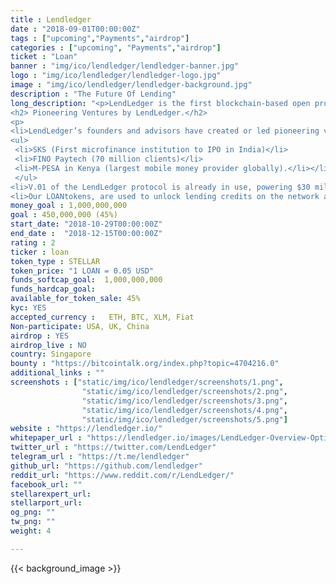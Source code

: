 ```yaml
---
title : Lendledger
date : "2018-09-01T00:00:00Z"
tags : ["upcoming","Payments","airdrop"]
categories : ["upcoming", "Payments","airdrop"]
ticket : "Loan"
banner : "img/ico/lendledger/lendledger-banner.jpg"
logo : "img/ico/lendledger/lendledger-logo.jpg"
image : "img/ico/lendledger/lendledger-background.jpg"
description : "The Future Of Lending"
long_description: "<p>LendLedger is the first blockchain-based open protocol connecting data providers, lenders and borrowers to help small businesses globally unlock the eight trillion dollars in loans they are unable to access today.</p>
<h2> Pioneering Ventures by LendLedger.</h2>
<p>
<li>LendLedger’s founders and advisors have created or led pioneering ventures in emerging markets, including:
<ul>
 <li>SKS (First microfinance institution to IPO in India)</li>
 <li>FINO Paytech (70 million clients)</li>
 <li>M-PESA in Kenya (largest mobile money provider globally).</li></li>
 </ul>
<li>V.01 of the LendLedger protocol is already in use, powering $30 million in loan disbursements annually for Happy Loans, a licensed lender in India. Lenders leveraging the LendLedger protocol also do not need to hold crypto-assets, thereby significantly reducing barriers to adoption.</li>
<li>Our LOANtokens, are used to unlock lending credits on the network and give access for data providers, borrowers and others.</li></p>"
money_goal : 1,000,000,000
goal : 450,000,000 (45%)
start_date: "2018-10-29T00:00:00Z"
end_date :  "2018-12-15T00:00:00Z"
rating : 2
ticker : loan
token_type : STELLAR
token_price: "1 LOAN = 0.05 USD"
funds_softcap_goal:  1,000,000,000
funds_hardcap_goal:
available_for_token_sale: 45%
kyc: YES
accepted_currency :   ETH, BTC, XLM, Fiat
Non-participate: USA, UK, China
airdrop : YES
airdrop_live : NO
country: Singapore
bounty : "https://bitcointalk.org/index.php?topic=4704216.0"
additional_links : ""
screenshots : ["static/img/ico/lendledger/screenshots/1.png",
                "static/img/ico/lendledger/screenshots/2.png",
                "static/img/ico/lendledger/screenshots/3.png",
                "static/img/ico/lendledger/screenshots/4.png",
                "static/img/ico/lendledger/screenshots/5.png"]
website : "https://lendledger.io/"
whitepaper_url : "https://lendledger.io/images/LendLedger-Overview-Optimized.pdf?pdf=LendLedger%20Overview"
twitter_url : "https://twitter.com/LendLedger"
telegram_url : "https://t.me/lendledger"
github_url: "https://github.com/lendledger"
reddit_url: "https://www.reddit.com/r/LendLedger/"
facebook_url: ""
stellarexpert_url:
stellarport_url:
og_png: ""
tw_png: ""
weight: 4

---
```



{{< background_image >}}
